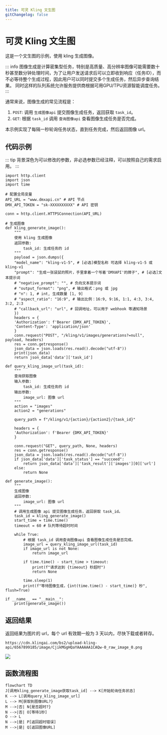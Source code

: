 ```yaml
---
title: 可灵 Kling 文生图
gitChangelog: false
---
```


# 可灵 Kling 文生图

这是一个文生图的示例，使用 kling 生成图像。

::: info
图像生成是计算密集型任务，特别是高质量、高分辨率图像可能需要数十秒甚至数分钟处理时间，为了让用户发送请求后可以立即收到响应（任务ID），而不必等待整个生成过程，因此用户可以同时提交多个生成任务，然后异步查询结果。
同时这样的队列系统允许服务提供商根据可用GPU/TPU资源智能调度任务。
:::

通常来说，图像生成的常见流程是：

1. `POST`: 调用 `生成图像api` 提交图像生成任务，返回获取 `task_id`。
2. `GET`: 根据 `task_id` 调用 `查询图像api` 查看图像生成任务是否完成。

本示例实现了每隔一秒轮询任务状态，直到任务完成，然后返回图像 url。

## 代码示例

::: tip
背景深色为可以修改的参数，非必选参数已经注释，可以按照自己的需求启用。
:::



```python[python]{6-7,19-25}
import http.client
import json
import time

# 配置全局变量
API_URL = "www.dmxapi.cn" # API 节点
DMX_API_TOKEN = "sk-XXXXXXXXXX" # API 密钥

conn = http.client.HTTPSConnection(API_URL)

# 生成图像
def kling_generate_image():
    """
    使用 kling 生成图像
    返回参数:
        task_id: 生成任务的 id
    """
    payload = json.dumps({
    "model_name": "kling-v1-5", # [必选]模型名称 可选择 kling-v1-5 或 kling-v1
    "prompt": "生成一张袋鼠的照片，手里拿着一个写着'DMXAPI'的牌子", # [必选]文本提示词
    # "negative_prompt": "", # 负向文本提示词
    # "output_format": "png", # 输出格式：png 或 jpg
    # "n": 1, # int, 生成数量 [1, 9]
    # "aspect_ratio": "16:9", # 输出比例：16:9, 9:16, 1:1, 4:3, 3:4, 3:2, 2:3
    # "callback_url": "url", # 回调地址，可以用于 webhook 等通知场景
    })
    headers = {
    'Authorization': f'Bearer {DMX_API_TOKEN}',
    'Content-Type': 'application/json'
    }
    conn.request("POST", "/kling/v1/images/generations?=null", payload, headers)
    res = conn.getresponse()
    json_data = json.loads(res.read().decode("utf-8"))
    print(json_data)
    return json_data['data']['task_id']

def query_kling_image_url(task_id):
    """
    查询获取图像
    输入参数:
        task_id: 生成任务的 id
    输出参数:
        image_url: 图像 url
    """
    action = "images"
    action2 = "generations"

    query_path = f"/kling/v1/{action}/{action2}/{task_id}"

    headers = {
    'Authorization': f'Bearer {DMX_API_TOKEN}'
    }

    conn.request("GET", query_path, None, headers)
    res = conn.getresponse()
    json_data = json.loads(res.read().decode("utf-8"))
    if json_data['data']['task_status'] == "succeed":
        return json_data['data']['task_result']['images'][0]['url']
    else: 
        return None

def generate_image():
    """
    生成图像
    返回参数:
        image_url: 图像 url
    """
    # 调用生成图像 api 提交图像生成任务，返回获取 task_id。
    task_id = kling_generate_image() 
    start_time = time.time()
    timeout = 60 # 队列等待超时时间

    while True:
        # 根据 task_id 调用查询图像api 查看图像生成任务是否完成。
        image_url = query_kling_image_url(task_id) 
        if image_url is not None:
            return image_url

        if time.time() - start_time > timeout:
            print(f"请求达到 {timeout} 秒超时")
            return None

        time.sleep(1)
        print(f"等待图像生成，{int(time.time() - start_time)} 秒", flush=True)

if __name__ == "__main__":
    print(generate_image())
```

## 返回结果

返回结果为图片的 url，每个 url 有效期一般为 3 天以内，尽快下载或者转存。

```
https://cdn.klingai.com/bs2/upload-kling-api/6567899185/image/CjikMGgHQaYAAAAAA1CAQw-0_raw_image_0.png
```

![](https://cdn.jsdelivr.net/gh/timerring/scratchpad2023/2024/2025-05-04-23-33-40.png)

## 函数流程图

```mermaid
flowchart TD
J[调用kling_generate_image获取task_id] --> K[开始轮询任务状态]
K --> L[调用query_kling_image_url]
L --> M{获取到图像URL?}
M -->|否| N{是否超时?}
N -->|否| O[等待1秒]
O --> L
N -->|是| P[返回超时错误]
M -->|是| Q[返回图像URL]
```